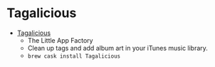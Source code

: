 # Tagalicious
- [Tagalicious](http://thelittleappfactory.com/tagalicious/)
  -  The Little App Factory
  - Clean up tags and add album art in your iTunes music library.
  - `brew cask install Tagalicious`
